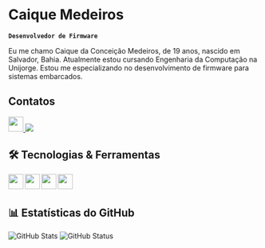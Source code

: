 # Caique Medeiros

**`Desenvolvedor de Firmware`**

Eu me chamo Caique da Conceição Medeiros, de 19 anos, nascido em Salvador, Bahia. Atualmente estou cursando Engenharia da Computação na Unijorge. Estou me especializando no desenvolvimento de firmware para sistemas embarcados.

## Contatos

<a href="www.linkedin.com/in/caique-medeiros-728301313" target="_blank">
   <img src="https://cdn.jsdelivr.net/gh/devicons/devicon@latest/icons/linkedin/linkedin-original.svg" 
         width="30px"
    />
</a> 
<a href="https://wa.me/5571981094015" target="_blank">
  <img src="https://img.shields.io/badge/WhatsApp-25D366?style=for-the-badge&logo=whatsapp&logoColor=white" />
</a> 


## 🛠 Tecnologias & Ferramentas

<p align="left">
  <img src="https://cdn.jsdelivr.net/gh/devicons/devicon@latest/icons/c/c-original.svg" 
       width="30px"
       align="left"
  />       
  
  <img src="https://cdn.jsdelivr.net/gh/devicons/devicon@latest/icons/cplusplus/cplusplus-original.svg" 
       width="30px"
       align="left"
  />
  
  <img src="https://cdn.jsdelivr.net/gh/devicons/devicon@latest/icons/arduino/arduino-original-wordmark.svg" 
       width="30px"
       align="left"
  />
          
  
  <img src="https://cdn.jsdelivr.net/gh/devicons/devicon@latest/icons/embeddedc/embeddedc-original.svg" 
       width="30px"
       align="left"
  />
          
</p>

<br/>
<br/>

## 📊 Estatísticas do GitHub

<p align="left" height="200">
  <img src="https://github-readme-stats.vercel.app/api?username=CaiqueHighTech&show_icons=true&theme=tokyonight&count_private=true&include_all_commits=true&locale=pt-br" alt="GitHub Stats" />
  <img src="https://github-readme-stats.vercel.app/api/top-langs/?username=CaiqueHighTech&layout=compact&theme=tokyonight&custom_title=Linguagens&langs_count=8" alt="GitHub Status" />
</p>
